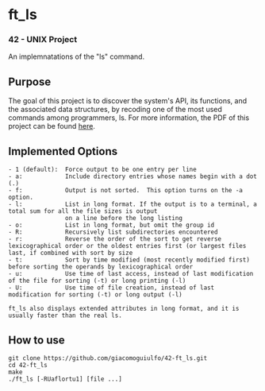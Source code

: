 # ft_ls
### 42 - UNIX Project

An implemnatations of the "ls" command.

## Purpose

The goal of this project is to discover the system's API, its functions, and the associated data structures, by recoding
one of the most used commands among programmers, ls. 
For more information, the PDF of this project can be found [here].

## Implemented Options

    - 1 (default):  Force output to be one entry per line
    - a:            Include directory entries whose names begin with a dot (.)
    - f:            Output is not sorted.  This option turns on the -a option.
    - l:            List in long format. If the output is to a terminal, a total sum for all the file sizes is output
                    on a line before the long listing
    - o:            List in long format, but omit the group id
    - R:            Recursively list subdirectories encountered
    - r:            Reverse the order of the sort to get reverse lexicographical order or the oldest entries first (or largest files last, if combined with sort by size
    - t:            Sort by time modified (most recently modified first) before sorting the operands by lexicographical order
    - u:            Use time of last access, instead of last modification of the file for sorting (-t) or long printing (-l)
    - U:            Use time of file creation, instead of last modification for sorting (-t) or long output (-l)

    ft_ls also displays extended attributes in long format, and it is usually faster than the real ls.

## How to use

```
git clone https://github.com/giacomoguiulfo/42-ft_ls.git
cd 42-ft_ls
make
./ft_ls [-RUaflortu1] [file ...]
```

[here]: https://github.com/giacomoguiulfo/42-ft_ls/blob/master/pdfs/ft_ls.en.pdf
